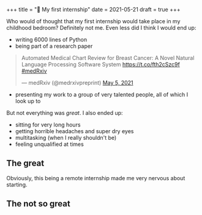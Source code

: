 +++
title = "💼 My first internship"
date = 2021-05-21
draft = true
+++

Who would of thought that my first internship would take place in my childhood bedroom? <!-- more --> Definitely not me. Even less did I think I would end up:
- writing 6000 lines of Python
- being part of a research paper
<blockquote class="twitter-tweet">
<p lang="en" dir="ltr">Automated Medical Chart Review for Breast Cancer: A Novel Natural Language Processing Software System 
<a href="https://t.co/fth2cSzc9f">https://t.co/fth2cSzc9f</a> <a href="https://twitter.com/hashtag/medRxiv?src=hash&amp;ref_src=twsrc%5Etfw">#medRxiv</a>
</p>&mdash; medRxiv (@medrxivpreprint) <a href="https://twitter.com/medrxivpreprint/status/1389786855286128641?ref_src=twsrc%5Etfw">May 5, 2021</a>
</blockquote> 
<script async src="https://platform.twitter.com/widgets.js" charset="utf-8">
</script>

- presenting my work to a group of very talented people, all of which I look up to

But not everything was *great*. I also ended up:
- sitting for very long hours
- getting horrible headaches and super dry eyes
- multitasking (when I really shouldn't be)
- feeling unqualified at times

## The great
Obviously, this being a remote internship made me very nervous about starting.

## The not so great



